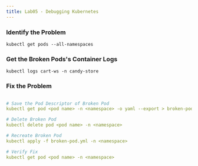```yaml
---
title: Lab05 - Debugging Kubernetes
---
```


### Identify the Problem

```
kubectl get pods --all-namespaces
```

### Get the Broken Pods's Container Logs

```
kubectl logs cart-ws -n candy-store
```

### Fix the Problem

```yml

# Save the Pod Descriptor of Broken Pod
kubectl get pod <pod name> -n <namespace> -o yaml --export > broken-pod.yml

# Delete Broken Pod
kubectl delete pod <pod name> -n <namespace>

# Recreate Broken Pod
kubectl apply -f broken-pod.yml -n <namespace>

# Verify Fix
kubectl get pod <pod name> -n <namespace>
```

